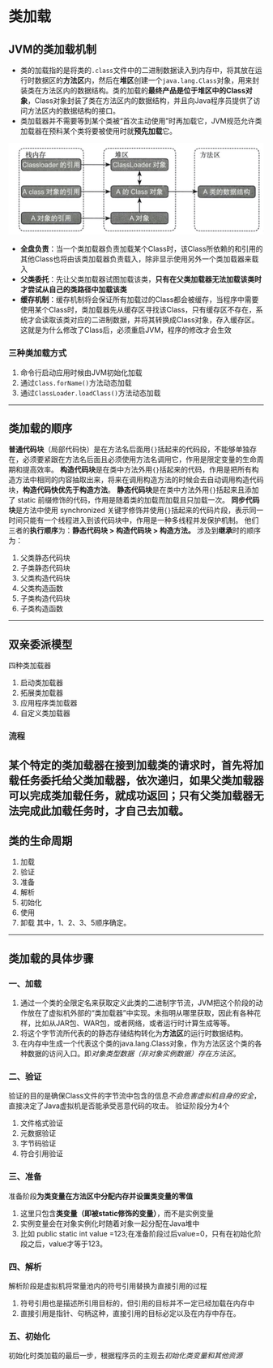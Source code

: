 # 类加载

## JVM的类加载机制

- 类的加载指的是将类的`.class`文件中的二进制数据读入到内存中，将其放在运行时数据区的**方法区**内，然后在**堆区**创建一个`java.lang.Class`对象，用来封装类在方法区内的数据结构。类的加载的**最终产品是位于堆区中的Class对象**，Class对象封装了类在方法区内的数据结构，并且向Java程序员提供了访问方法区内的数据结构的接口。
- 类加载器并不需要等到某个类被“首次主动使用”时再加载它，JVM规范允许类加载器在预料某个类将要被使用时就**预先加载**它。

![类被加载后在占内存中的分布情况][image-1]

- **全盘负责**：当一个类加载器负责加载某个Class时，该Class所依赖的和引用的其他Class也将由该类加载器负责载入，除非显示使用另外一个类加载器来载入
- **父类委托**：先让父类加载器试图加载该类，**只有在父类加载器无法加载该类时才尝试从自己的类路径中加载该类**
- **缓存机制**：缓存机制将会保证所有加载过的Class都会被缓存，当程序中需要使用某个Class时，类加载器先从缓存区寻找该Class，只有缓存区不存在，系统才会读取该类对应的二进制数据，并将其转换成Class对象，存入缓存区。这就是为什么修改了Class后，必须重启JVM，程序的修改才会生效

### 三种类加载方式
1. 命令行启动应用时候由JVM初始化加载
2. 通过`Class.forName()`方法动态加载
3. 通过`ClassLoader.loadClass()`方法动态加载

---- 

## 类加载的顺序
**普通代码块**（局部代码快）是在方法名后面用`{}`括起来的代码段，不能够单独存在，必须要紧跟在方法名后面且必须使用方法名调用它，作用是限定变量的生命周期和提高效率。
**构造代码块**是在类中方法外用`{}`括起来的代码，作用是把所有构造方法中相同的内容抽取出来，将来在调用构造方法的时候会去自动调用构造代码块，**构造代码快优先于构造方法**。
**静态代码块**是在类中方法外用`{}`括起来且添加了 static 前缀修饰的代码，作用是随着类的加载而加载且只加载一次。
**同步代码块**是方法中使用 synchronized 关键字修饰并使用`{}`括起来的代码片段，表示同一时间只能有一个线程进入到该代码块中，作用是一种多线程并发保护机制。
他们三者的**执行顺序**为：**静态代码块 \> 构造代码块 \> 构造方法。**
涉及到**继承**时的顺序为：
1. 父类静态代码块
2. 子类静态代码块
3. 父类构造代码块
4. 父类构造函数
5. 子类构造代码块
6. 子类构造函数
---- 
## 双亲委派模型
 四种类加载器
1. 启动类加载器
2. 拓展类加载器
3. 应用程序类加载器
4. 自定义类加载器
### 流程
某个特定的类加载器在接到加载类的请求时，首先将加载任务委托给父类加载器，依次递归，如果父类加载器可以完成类加载任务，就成功返回；只有父类加载器无法完成此加载任务时，才自己去加载。
---- 
## 类的生命周期
1. 加载
2. 验证
3. 准备
4. 解析
5. 初始化
6. 使用
7. 卸载
其中，1、2、3、5顺序确定。
---- 
## 类加载的具体步骤
### 一、加载
1. 通过一个类的全限定名来获取定义此类的二进制字节流，JVM把这个阶段的动作放在了虚拟机外部的“类加载器”中实现。未指明从哪里获取，因此有各种花样，比如从JAR包、WAR包，或者网络，或者运行时计算生成等等。
2. 将这个字节流所代表的的静态存储结构转化为**方法区**的运行时数据结构。
3. 在内存中生成一个代表这个类的java.lang.Class对象，作为方法区这个类的各种数据的访问入口。即*对象类型数据（非对象实例数据）存在方法区*。

### 二、验证
验证的目的是确保Class文件的字节流中包含的信息*不会危害虚拟机自身的安全*，直接决定了Java虚拟机是否能承受恶意代码的攻击。
验证阶段分为4个
1. 文件格式验证
2. 元数据验证
3. 字节码验证
4. 符合引用验证

### 三、准备
准备阶段**为类变量在方法区中分配内存并设置类变量的零值**
1. 这里只包含**类变量（即被static修饰的变量）**，而不是实例变量
2. 实例变量会在对象实例化时随着对象一起分配在Java堆中
3. 比如 public static int value =123;在准备阶段过后value=0，只有在初始化阶段之后，value才等于123。

### 四、解析
解析阶段是虚拟机将常量池内的符号引用替换为直接引用的过程
1. 符号引用也是描述所引用目标的，但引用的目标并不一定已经加载在内存中
2. 直接引用是指针、句柄这种，直接引用的目标必定以及在内存中存在。

### 五、初始化
初始化时类加载的最后一步，根据程序员的主观去*初始化类变量和其他资源*

[image-1]:	https://raw.githubusercontent.com/zhangpengnian/ImageRepository/master/img/20191007193211.png